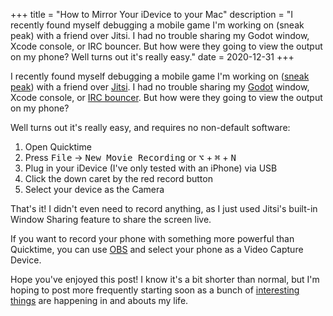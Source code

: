 +++
title = "How to Mirror Your iDevice to your Mac"
description = "I recently found myself debugging a mobile game I'm working on (sneak peak) with a friend over Jitsi. I had no trouble sharing my Godot window, Xcode console, or IRC bouncer. But how were they going to view the output on my phone? Well turns out it's really easy."
date = 2020-12-31
+++

I recently found myself debugging a mobile game I'm working on ([sneak
peak][sevivon]) with a friend over [Jitsi][jitsi]. I had no trouble sharing my
[Godot][godot] window, Xcode console, or [IRC bouncer][irc]. But how were they
going to view the output on my phone?
<!-- more -->

Well turns out it's really easy, and requires no non-default software:

1. Open Quicktime
2. Press <kbd>File</kbd> -> <kbd>New Movie Recording</kbd> or <kbd>⌥</kbd> +
<kbd>⌘</kbd> + <kbd>N</kbd>
3. Plug in your iDevice (I've only tested with an iPhone) via USB
4. Click the down caret by the red record button
5. Select your device as the Camera

That's it! I didn't even need to record anything, as I just used Jitsi's
built-in Window Sharing feature to share the screen live.

If you want to record your phone with something more powerful than Quicktime,
you can use [OBS][obs] and select your phone as a Video Capture Device.

Hope you've enjoyed this post! I know it's a bit shorter than normal, but I'm
hoping to post more frequently starting soon as a bunch of
[interesting][remarkable] [things][cyberpunk] are happening in and abouts my
life.

[sevivon]: https://git.figbert.com/FIGBERT/sevivon
[jitsi]: https://jitsi.org/
[godot]: https://godotengine.org/
[irc]: https://thelounge.chat/
[obs]: https://obsproject.com/
[remarkable]: https://remarkable.com/
[cyberpunk]: https://www.cyberpunk.net/


